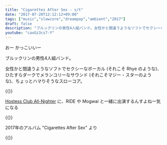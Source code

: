 ```yaml
---
title: "Cigarettes After Sex - s/t"
date: "2017-07-20T12:12:12+09:00"
tags: ["music","slowcore","dreampop","ambient","2017"]
draft: false
description: "ブルックリンの男性4人組バンド。女性かと間違うようなソフトでセクシーなボーカル、ひたすらダークでメランコリーなサウンド"
youtube: "caxGz3cs7-Y"
---
```


おー かっこいいー

ブルックリンの男性4人組バンド。

女性かと間違うようなソフトでセクシーなボーカル (それこそ Rhye のような)、ひたすらダークでメランコリーなサウンド (それこそマジー・スターのような)、ちょっとハマりそうなスローコア。

{{<youtube caxGz3cs7-Y>}}

[Hostess Club All-Nighter](http://ynos.tv/hostessclub/schedule/201708hcan/) に、RIDE や Mogwai と一緒に出演するんすよねー気になる

{{<youtube L4sbDxR22z4>}}

2017年のアルバム "Cigarettes After Sex" より

{{<amazon B06XP7F5QN>}}
